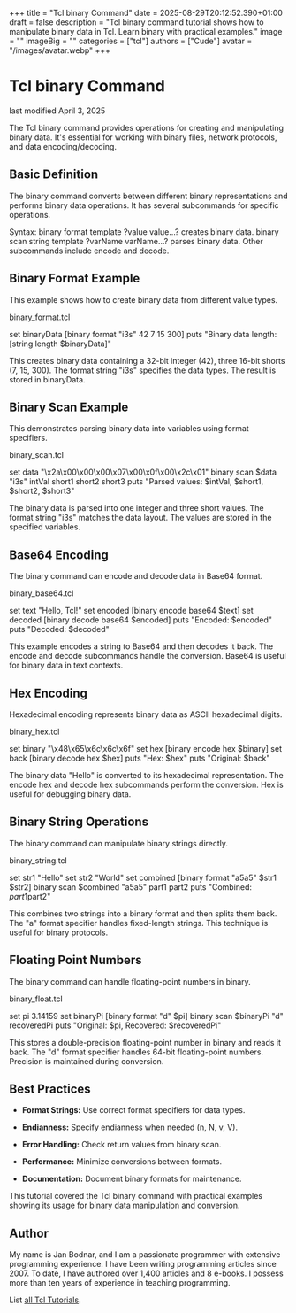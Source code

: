 +++
title = "Tcl binary Command"
date = 2025-08-29T20:12:52.390+01:00
draft = false
description = "Tcl binary command tutorial shows how to manipulate binary data in Tcl. Learn binary with practical examples."
image = ""
imageBig = ""
categories = ["tcl"]
authors = ["Cude"]
avatar = "/images/avatar.webp"
+++

# Tcl binary Command

last modified April 3, 2025

The Tcl binary command provides operations for creating and
manipulating binary data. It's essential for working with binary files,
network protocols, and data encoding/decoding.

## Basic Definition

The binary command converts between different binary
representations and performs binary data operations. It has several
subcommands for specific operations.

Syntax: binary format template ?value value...? creates binary
data. binary scan string template ?varName varName...? parses
binary data. Other subcommands include encode and decode.

## Binary Format Example

This example shows how to create binary data from different value types.

binary_format.tcl
  

set binaryData [binary format "i3s" 42 7 15 300]
puts "Binary data length: [string length $binaryData]"

This creates binary data containing a 32-bit integer (42), three 16-bit
shorts (7, 15, 300). The format string "i3s" specifies the data types.
The result is stored in binaryData.

## Binary Scan Example

This demonstrates parsing binary data into variables using format specifiers.

binary_scan.tcl
  

set data "\x2a\x00\x00\x00\x07\x00\x0f\x00\x2c\x01"
binary scan $data "i3s" intVal short1 short2 short3
puts "Parsed values: $intVal, $short1, $short2, $short3"

The binary data is parsed into one integer and three short values. The
format string "i3s" matches the data layout. The values are stored in
the specified variables.

## Base64 Encoding

The binary command can encode and decode data in Base64 format.

binary_base64.tcl
  

set text "Hello, Tcl!"
set encoded [binary encode base64 $text]
set decoded [binary decode base64 $encoded]
puts "Encoded: $encoded"
puts "Decoded: $decoded"

This example encodes a string to Base64 and then decodes it back. The
encode and decode subcommands handle the
conversion. Base64 is useful for binary data in text contexts.

## Hex Encoding

Hexadecimal encoding represents binary data as ASCII hexadecimal digits.

binary_hex.tcl
  

set binary "\x48\x65\x6c\x6c\x6f"
set hex [binary encode hex $binary]
set back [binary decode hex $hex]
puts "Hex: $hex"
puts "Original: $back"

The binary data "Hello" is converted to its hexadecimal representation.
The encode hex and decode hex subcommands
perform the conversion. Hex is useful for debugging binary data.

## Binary String Operations

The binary command can manipulate binary strings directly.

binary_string.tcl
  

set str1 "Hello"
set str2 "World"
set combined [binary format "a5a5" $str1 $str2]
binary scan $combined "a5a5" part1 part2
puts "Combined: $part1$part2"

This combines two strings into a binary format and then splits them back.
The "a" format specifier handles fixed-length strings. This technique is
useful for binary protocols.

## Floating Point Numbers

The binary command can handle floating-point numbers in binary.

binary_float.tcl
  

set pi 3.14159
set binaryPi [binary format "d" $pi]
binary scan $binaryPi "d" recoveredPi
puts "Original: $pi, Recovered: $recoveredPi"

This stores a double-precision floating-point number in binary and reads
it back. The "d" format specifier handles 64-bit floating-point numbers.
Precision is maintained during conversion.

## Best Practices

- **Format Strings:** Use correct format specifiers for data types.

- **Endianness:** Specify endianness when needed (n, N, v, V).

- **Error Handling:** Check return values from binary scan.

- **Performance:** Minimize conversions between formats.

- **Documentation:** Document binary formats for maintenance.

 

This tutorial covered the Tcl binary command with practical
examples showing its usage for binary data manipulation and conversion.

## Author

My name is Jan Bodnar, and I am a passionate programmer with extensive
programming experience. I have been writing programming articles since 2007.
To date, I have authored over 1,400 articles and 8 e-books. I possess more
than ten years of experience in teaching programming.

List [all Tcl Tutorials](/tcl/).
